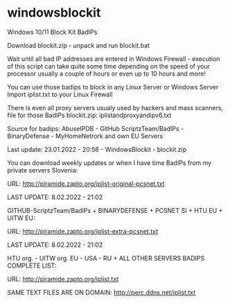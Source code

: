 # windowsblockit
Windows 10/11 Block Kit BadIPs 

Download blockit.zip - unpack and run blockit.bat

Wait until all bad IP addresses are entered in Windows Firewall - execution of this script can take quite some time depending on the speed of your processor usually a couple of hours or even up to 10 hours and more!

You can use those badips to block in any Linux Server or Windows Server
Import iplist.txt to your Linux Firewall

There is even all proxy servers usualy used by hackers and mass scanners, file for those BadIPs blockit.zip:  iplistandproxyandipv6.txt

Source for badips: AbuseIPDB - GitHub ScriptzTeam/BadIPs - BinaryDefense - MyHomeNetrork and own EU Servers

Last update: 23.01.2022 - 20:56 - WindowsBlockit - blockit.zip


You can download weekly updates or when I have time BadIPs from my private servers Slovenia:

URL: http://piramide.zapto.org/iplist-original-pcsnet.txt


LAST UPDATE: 8.02.2022 - 21:02

GITHUB-ScriptzTeam/BadIPs + BINARYDEFENSE + PCSNET SI + HTU EU + UITW EU:

URL: http://piramide.zapto.org/iplist-extra-pcsnet.txt


LAST UPDATE: 8.02.2022 - 21:02

HTU org. - UITW org. EU - USA - RU + ALL OTHER SERVERS BADIPS COMPLETE LIST:

URL: http://piramide.zapto.org/iplist.txt


SAME TEXT FILES ARE ON DOMAIN: http://perc.ddns.net/iplist.txt


